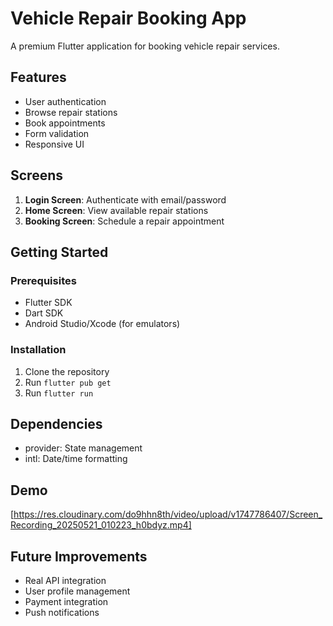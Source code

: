 # Vehicle Repair Booking App

A premium Flutter application for booking vehicle repair services.

## Features

- User authentication
- Browse repair stations
- Book appointments
- Form validation
- Responsive UI

## Screens

1. **Login Screen**: Authenticate with email/password
2. **Home Screen**: View available repair stations
3. **Booking Screen**: Schedule a repair appointment

## Getting Started

### Prerequisites

- Flutter SDK
- Dart SDK
- Android Studio/Xcode (for emulators)

### Installation

1. Clone the repository
2. Run `flutter pub get`
3. Run `flutter run`

## Dependencies

- provider: State management
- intl: Date/time formatting

## Demo

[https://res.cloudinary.com/do9hhn8th/video/upload/v1747786407/Screen_Recording_20250521_010223_h0bdyz.mp4]

## Future Improvements

- Real API integration
- User profile management
- Payment integration
- Push notifications
